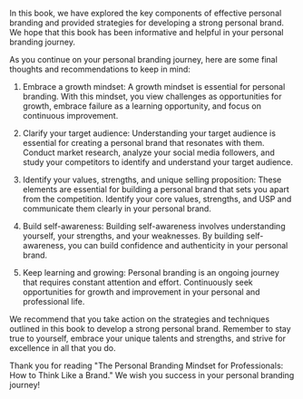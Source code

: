 
In this book, we have explored the key components of effective personal branding and provided strategies for developing a strong personal brand. We hope that this book has been informative and helpful in your personal branding journey.

As you continue on your personal branding journey, here are some final thoughts and recommendations to keep in mind:

1. Embrace a growth mindset: A growth mindset is essential for personal branding. With this mindset, you view challenges as opportunities for growth, embrace failure as a learning opportunity, and focus on continuous improvement.

2. Clarify your target audience: Understanding your target audience is essential for creating a personal brand that resonates with them. Conduct market research, analyze your social media followers, and study your competitors to identify and understand your target audience.

3. Identify your values, strengths, and unique selling proposition: These elements are essential for building a personal brand that sets you apart from the competition. Identify your core values, strengths, and USP and communicate them clearly in your personal brand.

4. Build self-awareness: Building self-awareness involves understanding yourself, your strengths, and your weaknesses. By building self-awareness, you can build confidence and authenticity in your personal brand.

5. Keep learning and growing: Personal branding is an ongoing journey that requires constant attention and effort. Continuously seek opportunities for growth and improvement in your personal and professional life.

We recommend that you take action on the strategies and techniques outlined in this book to develop a strong personal brand. Remember to stay true to yourself, embrace your unique talents and strengths, and strive for excellence in all that you do.

Thank you for reading "The Personal Branding Mindset for Professionals: How to Think Like a Brand." We wish you success in your personal branding journey!
